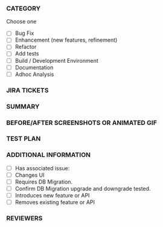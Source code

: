 ### CATEGORY

Choose one

- [ ] Bug Fix
- [ ] Enhancement (new features, refinement)
- [ ] Refactor
- [ ] Add tests
- [ ] Build / Development Environment
- [ ] Documentation
- [ ] Adhoc Analysis

### JIRA TICKETS
<!--- Add all the relevent Jira tickets -->

### SUMMARY
<!--- Describe the change below, including rationale and design decisions -->

### BEFORE/AFTER SCREENSHOTS OR ANIMATED GIF
<!--- Skip this if not applicable -->

### TEST PLAN
<!--- What steps should be taken to verify the changes -->

### ADDITIONAL INFORMATION
<!--- Check any relevant boxes with "x" -->
<!--- HINT: Include "Fixes #nnn" if you are fixing an existing issue -->
- [ ] Has associated issue:
- [ ] Changes UI
- [ ] Requires DB Migration.
- [ ] Confirm DB Migration upgrade and downgrade tested.
- [ ] Introduces new feature or API
- [ ] Removes existing feature or API

### REVIEWERS
